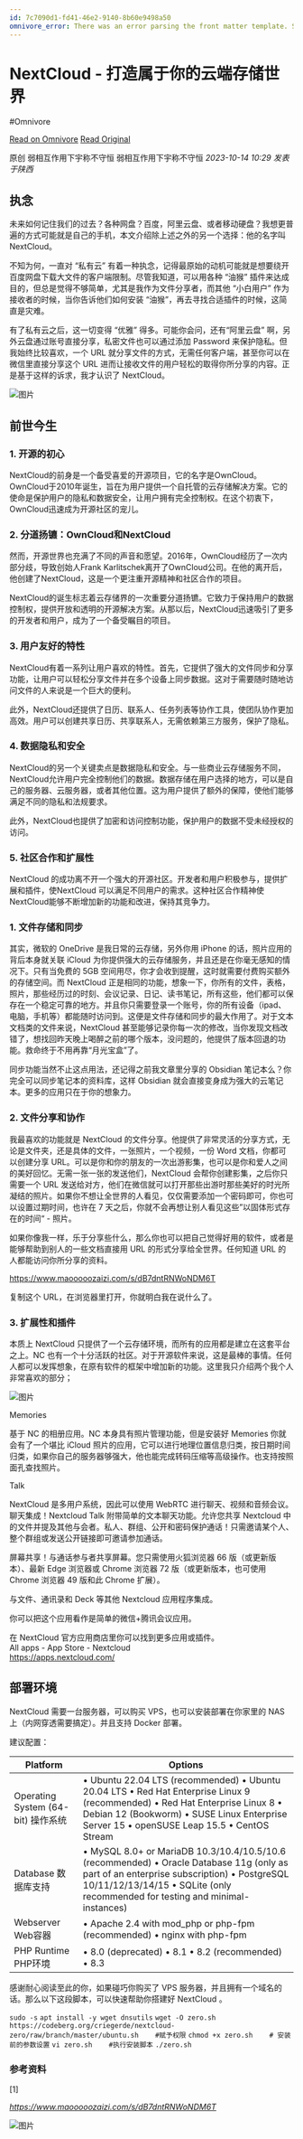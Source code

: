 ```yaml
---
id: 7c7090d1-fd41-46e2-9140-8b60e9498a50
omnivore_error: There was an error parsing the front matter template. See console for details.
---
```


# NextCloud - 打造属于你的云端存储世界
#Omnivore

[Read on Omnivore](https://omnivore.app/me/https-mp-weixin-qq-com-s-biz-mzg-4-m-dc-2-o-dg-2-mg-3-d-3-d-asce-18bd6248d0c)
[Read Original](https://mp.weixin.qq.com/s?__biz=Mzg4MDc2ODg2Mg%3D%3D&ascene=56&chksm=cf716127f806e83161c718ec25ec792f17439e581d49a4f2b41fdcd943d530cdc2276f1326cc&clicktime=1700104664&countrycode=CN&devicetype=android-33&enterid=1700104664&exportkey=n_ChQIAhIQDl5CGrBmuxoXOZxxV39AARLrAQIE97dBBAEAAAAAAFM%2FAjcub0IAAAAOpnltbLcz9gKNyK89dVj0RZAEBy5RDH%2F7EEc%2F8g%2F%2FrAd%2BQlTH2Pd673%2FJNsf%2FporytcIBLaK2sZ4YnUpG4xNBvi6mkrHBwhfNwvMh64AR9Ah3kDohHSdHPjqndYo00Kuvay%2FqpHPe9dg%2FM6zYICUAb1gAsDfE8%2BXriY%2FBY6fnaa2EUzoSJEsmPN9G8%2BOKTZAFG1XswYnuDFpcdwCtVjrxO12pJQvwXAOkcK355vKElNUl4PpOxm7yN2KfAc29k7PMHTKiao4q5X14dnYrHaFW%2FmFjaCk%3D&exptype=unsubscribed_card_recommend_article_u2i_mainprocess_coarse_sort_tlfeeds&fasttmpl_flag=0&fasttmpl_fullversion=6945647-zh_CN-zip&fasttmpl_type=0&finder_biz_enter_id=5&flutter_pos=61&idx=1&lang=zh_CN&mid=2247484182&nettype=scuiot1&pass_ticket=fsYuIsJjnckw%2BoR4h565RJxGTtPw6KrF9ODNkUfWcZPm1WF1DaY047tV%2B1NNBZ4RfOQ0NVXsoWaNq9T9JoZHHQ%3D%3D&ranksessionid=1700104239&realreporttime=1700104664674&scene=169&session_us=gh_8624e375adeb&sessionid=1700104239&sn=6510efba633aa4ba007b1347fa70e5d9&subscene=200&version=28002884&wx_header=3)

原创 弱相互作用下宇称不守恒  弱相互作用下宇称不守恒 _2023-10-14 10:29_ _发表于陕西_ 

## 执念 

未来如何记住我们的过去？各种网盘？百度，阿里云盘、或者移动硬盘？我想更普遍的方式可能就是自己的手机，本文介绍除上述之外的另一个选择：他的名字叫 NextCloud。

不知为何，一直对 “私有云” 有着一种执念，记得最原始的动机可能就是想要绕开百度网盘下载大文件的客户端限制。尽管我知道，可以用各种 “油猴” 插件来达成目的，但总是觉得不够简单，尤其是我作为文件分享者，而其他 “小白用户” 作为接收者的时候，当你告诉他们如何安装 “油猴”，再去寻找合适插件的时候，这简直是灾难。

有了私有云之后，这一切变得 “优雅” 得多。可能你会问，还有“阿里云盘” 啊，另外云盘通过账号直接分享，私密文件也可以通过添加 Password 来保护隐私。但我始终比较喜欢，一个 URL 就分享文件的方式，无需任何客户端，甚至你可以在微信里直接分享这个 URL 进而让接收文件的用户轻松的取得你所分享的内容。正是基于这样的诉求，我才认识了 NextCloud。

![图片](https://proxy-prod.omnivore-image-cache.app/0x0,sw91agAUgPZBYZGwzryMd4UtKz_4zrjthObD_TunJ9Pg/https://mmbiz.qpic.cn/mmbiz_jpg/dNLz2b5eGKGvuaCQ7L5qicaPdszmT7IZoL7eV67iaOHwge6icnXVSjMdcFLB2IMxSd6ITBjia3FYlP0IUNqa942Jkw/640?wx_fmt=other)

## 前世今生 

### 1\. 开源的初心 

NextCloud的前身是一个备受喜爱的开源项目，它的名字是OwnCloud。OwnCloud于2010年诞生，旨在为用户提供一个自托管的云存储解决方案。它的使命是保护用户的隐私和数据安全，让用户拥有完全控制权。在这个初衷下，OwnCloud迅速成为开源社区的宠儿。

### 2\. 分道扬镳：OwnCloud和NextCloud 

然而，开源世界也充满了不同的声音和愿望。2016年，OwnCloud经历了一次内部分歧，导致创始人Frank Karlitschek离开了OwnCloud公司。在他的离开后，他创建了NextCloud，这是一个更注重开源精神和社区合作的项目。

NextCloud的诞生标志着云存储界的一次重要分道扬镳。它致力于保持用户的数据控制权，提供开放和透明的开源解决方案。从那以后，NextCloud迅速吸引了更多的开发者和用户，成为了一个备受瞩目的项目。

### 3\. 用户友好的特性 

NextCloud有着一系列让用户喜欢的特性。首先，它提供了强大的文件同步和分享功能，让用户可以轻松分享文件并在多个设备上同步数据。这对于需要随时随地访问文件的人来说是一个巨大的便利。

此外，NextCloud还提供了日历、联系人、任务列表等协作工具，使团队协作更加高效。用户可以创建共享日历、共享联系人，无需依赖第三方服务，保护了隐私。

### 4\. 数据隐私和安全 

NextCloud的另一个关键卖点是数据隐私和安全。与一些商业云存储服务不同，NextCloud允许用户完全控制他们的数据。数据存储在用户选择的地方，可以是自己的服务器、云服务器，或者其他位置。这为用户提供了额外的保障，使他们能够满足不同的隐私和法规要求。

此外，NextCloud也提供了加密和访问控制功能，保护用户的数据不受未经授权的访问。

### 5\. 社区合作和扩展性 

NextCloud 的成功离不开一个强大的开源社区。开发者和用户积极参与，提供扩展和插件，使NextCloud 可以满足不同用户的需求。这种社区合作精神使NextCloud能够不断增加新的功能和改进，保持其竞争力。

### 1\. 文件存储和同步 

其实，微软的 OneDrive 是我日常的云存储，另外你用 iPhone 的话，照片应用的背后本身就关联 iCloud 为你提供强大的云存储服务，并且还是在你毫无感知的情况下。只有当免费的 5GB 空间用尽，你才会收到提醒，这时就需要付费购买额外的存储空间。而 NextCloud 正是相同的功能，想象一下，你所有的文件，表格，照片，那些经历过的时刻、会议记录、日记、读书笔记，所有这些，他们都可以保存在一个稳定可靠的地方。并且你只需要登录一个账号，你的所有设备（ipad、电脑，手机等）都能随时访问到。这便是文件存储和同步的最大作用了。对于文本文档类的文件来说，NextCloud 甚至能够记录你每一次的修改，当你发现文档改错了，想找回昨天晚上喝醉之前的哪个版本，没问题的，他提供了版本回退的功能。救命终于不用再靠“月光宝盒”了。

同步功能当然不止这点用法，还记得之前我文章里分享的 Obsidian 笔记本么？你完全可以同步笔记本的资料库，这样 Obsidian 就会直接变身成为强大的云笔记本。更多的应用只在于你的想象力。

### 2\. 文件分享和协作 

我最喜欢的功能就是 NextCloud 的文件分享。他提供了非常灵活的分享方式，无论是文件夹，还是具体的文件，一张照片，一个视频，一份 Word 文档，你都可以创建分享 URL。可以是你和你的朋友的一次出游影集，也可以是你和爱人之间的美好回忆。无需一张一张的发送他们，NextCloud 会帮你创建影集，之后你只需要一个 URL 发送给对方，他们在微信就可以打开那些出游时那些美好的时光所凝结的照片。如果你不想让全世界的人看见，仅仅需要添加一个密码即可，你也可以设置过期时间，也许在 7 天之后，你就不会再想让别人看见这些”以固体形式存在的时间“ - 照片。

如果你像我一样，乐于分享些什么，那么你也可以把自己觉得好用的软件，或者是能够帮助到别人的一些文档直接用 URL 的形式分享给全世界。任何知道 URL 的人都能访问你所分享的资料。

https://www.maooooozaizi.com/s/dB7dntRNWoNDM6T

复制这个 URL，在浏览器里打开，你就明白我在说什么了。

### 3\. 扩展性和插件 

本质上 NextCloud 只提供了一个云存储环境，而所有的应用都是建立在这套平台之上。NC 也有一个十分活跃的社区。对于开源软件来说，这是最棒的事情。任何人都可以发挥想象，在原有软件的框架中增加新的功能。这里我只介绍两个我个人非常喜欢的部分；

![图片](https://proxy-prod.omnivore-image-cache.app/0x0,sRDHtich9Cgt2mPnPcQQOcz67zx_PB7KJ1eJNRYiq9MU/https://mmbiz.qpic.cn/mmbiz_jpg/dNLz2b5eGKGvuaCQ7L5qicaPdszmT7IZoUamA9bYb6cFLCAYKk3ibdeby5qBoR5d5f8G6iapJ6yx6q0EcPqOxsCWg/640?wx_fmt=other)

Memories

基于 NC 的相册应用。NC 本身具有照片管理功能，但是安装好 Memories 你就会有了一个堪比 iCloud 照片的应用，它可以进行地理位置信息归类，按日期时间归类，如果你自己的服务器够强大，他也能完成转码压缩等高级操作。也支持按照面孔查找照片。

Talk

NextCloud 是多用户系统，因此可以使用 WebRTC 进行聊天、视频和音频会议。聊天集成！Nextcloud Talk 附带简单的文本聊天功能。允许您共享 Nextcloud 中的文件并提及其他与会者。私人、群组、公开和密码保护通话！只需邀请某个人、整个群组或发送公开链接即可邀请参加通话。

屏幕共享！与通话参与者共享屏幕。您只需使用火狐浏览器 66 版（或更新版本）、最新 Edge 浏览器或 Chrome 浏览器 72 版（或更新版本，也可使用 Chrome 浏览器 49 版和此 Chrome 扩展）。

与文件、通讯录和 Deck 等其他 Nextcloud 应用程序集成。

你可以把这个应用看作是简单的微信+腾讯会议应用。

在 NextCloud 官方应用商店里你可以找到更多应用或插件。  
All apps - App Store - Nextcloud  
https://apps.nextcloud.com/

## 部署环境

NextCloud 需要一台服务器，可以购买 VPS，也可以安装部署在你家里的 NAS 上（内网穿透需要搞定）。并且支持 Docker 部署。

建议配置：

| Platform                       | Options                                                                                                                                                                                                                   |
| ------------------------------ | ------------------------------------------------------------------------------------------------------------------------------------------------------------------------------------------------------------------------- |
| Operating System (64-bit) 操作系统 | • Ubuntu 22.04 LTS (recommended) • Ubuntu 20.04 LTS • Red Hat Enterprise Linux 9 (recommended) • Red Hat Enterprise Linux 8 • Debian 12 (Bookworm) • SUSE Linux Enterprise Server 15 • openSUSE Leap 15.5 • CentOS Stream |
| Database 数据库支持                 | • MySQL 8.0+ or MariaDB 10.3/10.4/10.5/10.6 (recommended) • Oracle Database 11g (only as part of an enterprise subscription) • PostgreSQL 10/11/12/13/14/15 • SQLite (only recommended for testing and minimal-instances) |
| Webserver Web容器                | • Apache 2.4 with mod\_php or php-fpm (recommended) • nginx with php-fpm                                                                                                                                                  |
| PHP Runtime PHP环境              | • 8.0 (deprecated) • 8.1 • 8.2 (recommended) • 8.3                                                                                                                                                                        |

感谢耐心阅读至此的你，如果碰巧你购买了 VPS 服务器，并且拥有一个域名的话。那么以下这段脚本，可以快速帮助你搭建好 NextCloud 。

`sudo -s` `apt install -y wget dnsutils` `wget -O zero.sh https://codeberg.org/criegerde/nextcloud-zero/raw/branch/master/ubuntu.sh` `  
` `#赋予权限` `chmod +x zero.sh` `  
` `# 安装前的参数设置` `vi zero.sh` `  
` `#执行安装脚本` `./zero.sh` `  
`

### 参考资料 

\[1\]

_https://www.maooooozaizi.com/s/dB7dntRNWoNDM6T_

![图片](https://proxy-prod.omnivore-image-cache.app/0x0,sd66oUOKQjwlwWkvKnxQiXVgU5wdjnGyn-S9UMQNdvyI/https://mmbiz.qpic.cn/mmbiz_gif/dNLz2b5eGKEdOibc60hSDof8dxvPXictB1zKlIxBSUquNGR4llEflvo5OTSr2jtdGS9SgBO0rpcRTbvVkM87gTzg/640?wx_fmt=gif)

